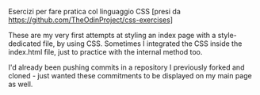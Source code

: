 
Esercizi per fare pratica col linguaggio CSS [presi da https://github.com/TheOdinProject/css-exercises]

These are my very first attempts at styling an index page with a style-dedicated file, by using CSS. Sometimes I integrated the CSS inside the index.html file, just to practice with the internal method too.

I'd already been pushing commits in a repository I previously forked and cloned - just wanted these commitments to be displayed on my main page as well.
